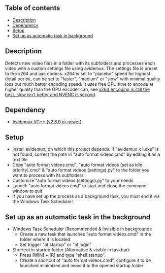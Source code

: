 ## Table of contents
* [Description](#description)
* [Dependency](#dependency)
* [Setup](#setup)
* [Set up as automatic task in background](#set-up-as-an-automatic-task-in-the-background)


## Description
Detects new video files in a folder with its subfolders and processes each video with a custom settings file using avidemux. The settings file is preset to the x264 and aac codecs. x264 is set to "placebo" speed for highest detail per bit, can be set to "faster", "medium" or "slow" with minimal quality loss but much better encoding speed. It uses free CPU time to encode at higher quality than the GPU encoder can, see [x264 encoding is still the best, slow isn't better and NVENC is second](https://www.reddit.com/r/Twitch/comments/c8ec2h/guide_x264_encoding_is_still_the_best_slow_isnt/?rdt=38004).

## Dependency
- [Avidemux VC++ (v2.8.0 or newer)](https://sourceforge.net/projects/avidemux/files/avidemux/2.8.1/Avidemux_2.8.1%20VC%2B%2B%2064bits.exe/download)

## Setup
- Install avidemux, on which this project depends. If "avidemux_cli.exe" is not found, correct the path in "auto format videos.cmd" by editing it as a text file
- Copy "auto format videos.cmd", "auto format videos (set as idle priority).cmd" & "auto format videos (settings).py" to the folder you want to process with its subfolders
- Customize "auto format videos (settings).py" to your needs
- Launch "auto format videos.cmd" to start and close the command window to quit
- If you have set up the process as a background task, you must end it via the Windows Task Scheduler!

## Set up as an automatic task in the background
- Windows Task Scheduler (Recommended & invisible in background):
  - Create a new task that launches "auto format videos.cmd" in the folder where it is located
  - Set trigger "at startup" or "at login"
- Shortcut in startup folder (Alternative & visible in taskbar):
  - Press [WIN] + [R] and type "shell:startup".
  - Create a shortcut of "auto format videos.cmd", configure it to be launched minimized and move it to the opened startup folder
